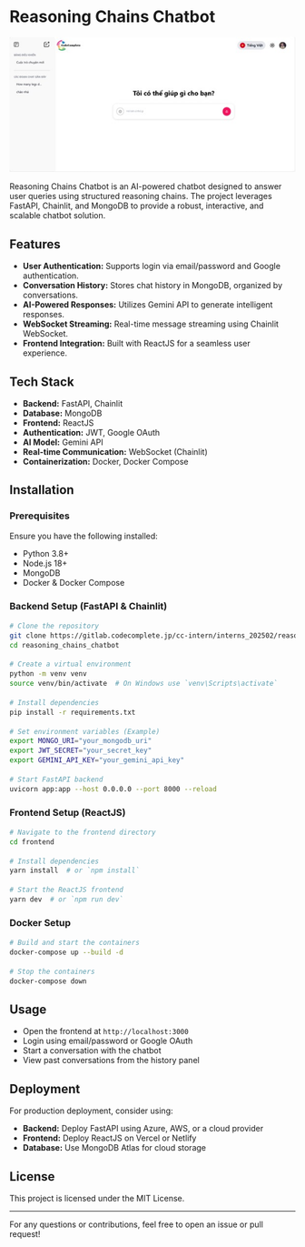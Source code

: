 # Reasoning Chains Chatbot

![Main Page Preview](mainpage.jpg)

Reasoning Chains Chatbot is an AI-powered chatbot designed to answer user queries using structured reasoning chains. The project leverages FastAPI, Chainlit, and MongoDB to provide a robust, interactive, and scalable chatbot solution.

## Features
- **User Authentication:** Supports login via email/password and Google authentication.
- **Conversation History:** Stores chat history in MongoDB, organized by conversations.
- **AI-Powered Responses:** Utilizes Gemini API to generate intelligent responses.
- **WebSocket Streaming:** Real-time message streaming using Chainlit WebSocket.
- **Frontend Integration:** Built with ReactJS for a seamless user experience.

## Tech Stack
- **Backend:** FastAPI, Chainlit
- **Database:** MongoDB
- **Frontend:** ReactJS
- **Authentication:** JWT, Google OAuth
- **AI Model:** Gemini API
- **Real-time Communication:** WebSocket (Chainlit)
- **Containerization:** Docker, Docker Compose

## Installation
### Prerequisites
Ensure you have the following installed:
- Python 3.8+
- Node.js 18+
- MongoDB
- Docker & Docker Compose

### Backend Setup (FastAPI & Chainlit)
```bash
# Clone the repository
git clone https://gitlab.codecomplete.jp/cc-intern/interns_202502/reasoning_chains.git
cd reasoning_chains_chatbot

# Create a virtual environment
python -m venv venv
source venv/bin/activate  # On Windows use `venv\Scripts\activate`

# Install dependencies
pip install -r requirements.txt

# Set environment variables (Example)
export MONGO_URI="your_mongodb_uri"
export JWT_SECRET="your_secret_key"
export GEMINI_API_KEY="your_gemini_api_key"

# Start FastAPI backend
uvicorn app:app --host 0.0.0.0 --port 8000 --reload

```

### Frontend Setup (ReactJS)
```bash
# Navigate to the frontend directory
cd frontend

# Install dependencies
yarn install  # or `npm install`

# Start the ReactJS frontend
yarn dev  # or `npm run dev`
```

### Docker Setup
```bash
# Build and start the containers
docker-compose up --build -d

# Stop the containers
docker-compose down
```

## Usage
- Open the frontend at `http://localhost:3000`
- Login using email/password or Google OAuth
- Start a conversation with the chatbot
- View past conversations from the history panel


## Deployment
For production deployment, consider using:
- **Backend:** Deploy FastAPI using Azure, AWS, or a cloud provider
- **Frontend:** Deploy ReactJS on Vercel or Netlify
- **Database:** Use MongoDB Atlas for cloud storage


## License
This project is licensed under the MIT License.

---
For any questions or contributions, feel free to open an issue or pull request!

